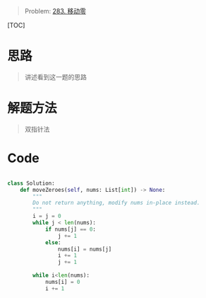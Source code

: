 > Problem: [283. 移动零](https://leetcode.cn/problems/move-zeroes/description/)

[TOC]

# 思路
> 讲述看到这一题的思路

# 解题方法
> 双指针法

# Code
```Python []

class Solution:
    def moveZeroes(self, nums: List[int]) -> None:
        """
        Do not return anything, modify nums in-place instead.
        """
        i = j = 0
        while j < len(nums):
            if nums[j] == 0:
                j += 1
            else:
                nums[i] = nums[j]
                i += 1
                j += 1
        
        while i<len(nums):
            nums[i] = 0
            i += 1

```
